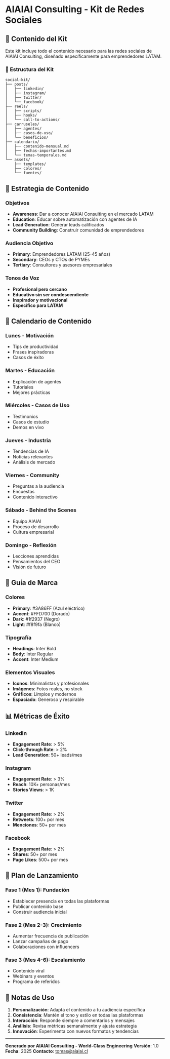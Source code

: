 # AIAIAI Consulting - Kit de Redes Sociales

## 📱 Contenido del Kit

Este kit incluye todo el contenido necesario para las redes sociales de AIAIAI Consulting, diseñado específicamente para emprendedores LATAM.

### 📁 Estructura del Kit

```
social-kit/
├── posts/
│   ├── linkedin/
│   ├── instagram/
│   ├── twitter/
│   └── facebook/
├── reels/
│   ├── scripts/
│   ├── hooks/
│   └── call-to-actions/
├── carruseles/
│   ├── agentes/
│   ├── casos-de-uso/
│   └── beneficios/
├── calendario/
│   ├── contenido-mensual.md
│   ├── fechas-importantes.md
│   └── temas-temporales.md
└── assets/
    ├── templates/
    ├── colores/
    └── fuentes/
```

## 🎯 Estrategia de Contenido

### Objetivos
- **Awareness**: Dar a conocer AIAIAI Consulting en el mercado LATAM
- **Education**: Educar sobre automatización con agentes de IA
- **Lead Generation**: Generar leads calificados
- **Community Building**: Construir comunidad de emprendedores

### Audiencia Objetivo
- **Primary**: Emprendedores LATAM (25-45 años)
- **Secondary**: CEOs y CTOs de PYMEs
- **Tertiary**: Consultores y asesores empresariales

### Tonos de Voz
- **Profesional pero cercano**
- **Educativo sin ser condescendiente**
- **Inspirador y motivacional**
- **Específico para LATAM**

## 📅 Calendario de Contenido

### Lunes - Motivación
- Tips de productividad
- Frases inspiradoras
- Casos de éxito

### Martes - Educación
- Explicación de agentes
- Tutoriales
- Mejores prácticas

### Miércoles - Casos de Uso
- Testimonios
- Casos de estudio
- Demos en vivo

### Jueves - Industria
- Tendencias de IA
- Noticias relevantes
- Análisis de mercado

### Viernes - Community
- Preguntas a la audiencia
- Encuestas
- Contenido interactivo

### Sábado - Behind the Scenes
- Equipo AIAIAI
- Proceso de desarrollo
- Cultura empresarial

### Domingo - Reflexión
- Lecciones aprendidas
- Pensamientos del CEO
- Visión de futuro

## 🎨 Guía de Marca

### Colores
- **Primary**: #3A86FF (Azul eléctrico)
- **Accent**: #FFD700 (Dorado)
- **Dark**: #1f2937 (Negro)
- **Light**: #f8f9fa (Blanco)

### Tipografía
- **Headings**: Inter Bold
- **Body**: Inter Regular
- **Accent**: Inter Medium

### Elementos Visuales
- **Iconos**: Minimalistas y profesionales
- **Imágenes**: Fotos reales, no stock
- **Gráficos**: Limpios y modernos
- **Espaciado**: Generoso y respirable

## 📊 Métricas de Éxito

### LinkedIn
- **Engagement Rate**: > 5%
- **Click-through Rate**: > 2%
- **Lead Generation**: 50+ leads/mes

### Instagram
- **Engagement Rate**: > 3%
- **Reach**: 10K+ personas/mes
- **Stories Views**: > 1K

### Twitter
- **Engagement Rate**: > 2%
- **Retweets**: 100+ por mes
- **Menciones**: 50+ por mes

### Facebook
- **Engagement Rate**: > 2%
- **Shares**: 50+ por mes
- **Page Likes**: 500+ por mes

## 🚀 Plan de Lanzamiento

### Fase 1 (Mes 1): Fundación
- Establecer presencia en todas las plataformas
- Publicar contenido base
- Construir audiencia inicial

### Fase 2 (Mes 2-3): Crecimiento
- Aumentar frecuencia de publicación
- Lanzar campañas de pago
- Colaboraciones con influencers

### Fase 3 (Mes 4-6): Escalamiento
- Contenido viral
- Webinars y eventos
- Programa de referidos

## 📝 Notas de Uso

1. **Personalización**: Adapta el contenido a tu audiencia específica
2. **Consistencia**: Mantén el tono y estilo en todas las plataformas
3. **Interacción**: Responde siempre a comentarios y mensajes
4. **Análisis**: Revisa métricas semanalmente y ajusta estrategia
5. **Innovación**: Experimenta con nuevos formatos y tendencias

---

**Generado por AIAIAI Consulting - World-Class Engineering**
**Versión**: 1.0
**Fecha**: 2025
**Contacto**: tomas@aiaiai.cl
